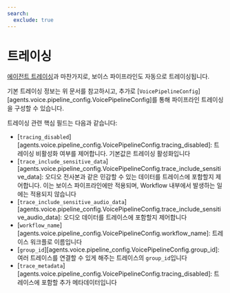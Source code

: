 ```yaml
---
search:
  exclude: true
---
```

# 트레이싱

[에이전트 트레이싱](../tracing.md)과 마찬가지로, 보이스 파이프라인도 자동으로 트레이싱됩니다.

기본 트레이싱 정보는 위 문서를 참고하시고, 추가로 [`VoicePipelineConfig`][agents.voice.pipeline_config.VoicePipelineConfig]를 통해 파이프라인 트레이싱을 구성할 수 있습니다.

트레이싱 관련 핵심 필드는 다음과 같습니다:

-   [`tracing_disabled`][agents.voice.pipeline_config.VoicePipelineConfig.tracing_disabled]: 트레이싱 비활성화 여부를 제어합니다. 기본값은 트레이싱 활성화입니다
-   [`trace_include_sensitive_data`][agents.voice.pipeline_config.VoicePipelineConfig.trace_include_sensitive_data]: 오디오 전사본과 같은 민감할 수 있는 데이터를 트레이스에 포함할지 제어합니다. 이는 보이스 파이프라인에만 적용되며, Workflow 내부에서 발생하는 일에는 적용되지 않습니다
-   [`trace_include_sensitive_audio_data`][agents.voice.pipeline_config.VoicePipelineConfig.trace_include_sensitive_audio_data]: 오디오 데이터를 트레이스에 포함할지 제어합니다
-   [`workflow_name`][agents.voice.pipeline_config.VoicePipelineConfig.workflow_name]: 트레이스 워크플로 이름입니다
-   [`group_id`][agents.voice.pipeline_config.VoicePipelineConfig.group_id]: 여러 트레이스를 연결할 수 있게 해주는 트레이스의 `group_id`입니다
-   [`trace_metadata`][agents.voice.pipeline_config.VoicePipelineConfig.tracing_disabled]: 트레이스에 포함할 추가 메타데이터입니다